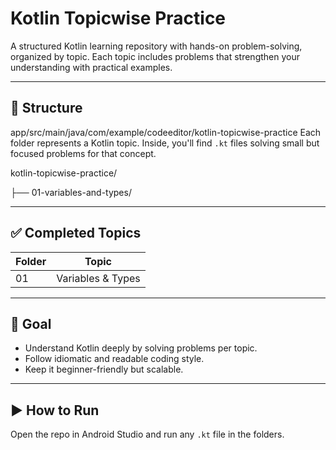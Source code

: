 # Kotlin Topicwise Practice

A structured Kotlin learning repository with hands-on problem-solving, organized by topic. Each topic includes problems that strengthen your understanding with practical examples.

---

## 📁 Structure
app/src/main/java/com/example/codeeditor/kotlin-topicwise-practice 
Each folder represents a Kotlin topic. Inside, you'll find `.kt` files solving small but focused problems for that concept.

kotlin-topicwise-practice/

├── 01-variables-and-types/

---

## ✅ Completed Topics

| Folder | Topic |
|--------|-------|
| 01 | Variables & Types |

---

## 🧭 Goal

- Understand Kotlin deeply by solving problems per topic.
- Follow idiomatic and readable coding style.
- Keep it beginner-friendly but scalable.

---

## ▶️ How to Run

Open the repo in Android Studio and run any `.kt` file in the folders.
